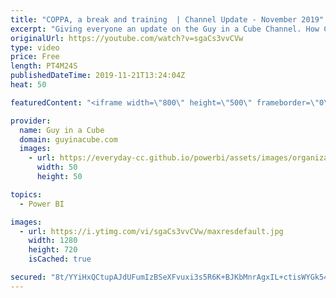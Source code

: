 ```yaml
---
title: "COPPA, a break and training  | Channel Update - November 2019"
excerpt: "Giving everyone an update on the Guy in a Cube Channel. How COPPA is affecting the channel. A break for 2019 to gear up for 2020 and more training to come!   Google and YouTube Will Pay Record $170 Million for Alleged Violations of Children’s Privacy Law https://www.ftc.gov/news-events/press-releases/2019/09/google-youtube-will-pay-record-170-million-alleged-violations"
originalUrl: https://youtube.com/watch?v=sgaCs3vvCVw
type: video
price: Free
length: PT4M24S
publishedDateTime: 2019-11-21T13:24:04Z
heat: 50

featuredContent: "<iframe width=\"800\" height=\"500\" frameborder=\"0\" src=\"https://www.youtube.com/embed/sgaCs3vvCVw\" allow=\"accelerometer; autoplay; encrypted-media; gyroscope; picture-in-picture\" allowfullscreen></iframe>"

provider:
  name: Guy in a Cube
  domain: guyinacube.com
  images:
    - url: https://everyday-cc.github.io/powerbi/assets/images/organizations/guyinacube.com-50x50.jpg
      width: 50
      height: 50

topics:
  - Power BI

images:
  - url: https://i.ytimg.com/vi/sgaCs3vvCVw/maxresdefault.jpg
    width: 1280
    height: 720
    isCached: true

secured: "8t/YYiHxQCtupAJdUFumIzBSeXFvuxi3s5R6K+BJKbMnrAgxIL+ctisWYGk54aitKKYJnM5t6WWuer4rrPHLk6wcVn10vidrJVYzJ5WPivIOgohfhN0JQyVNvX31X3XVfMbIwelx8ytu5jdPK7AwSe3hfbCtmDFgiF0bzh40mzwZgnMlG1MWsH/J3RUN2LAGermfVYuasxKcC0tdlcnX30g/8Ao99/gOmGFnPgkb082WrFr8f5Zh/MuHtCs9jMwL8vxDRqBFKe/C2vZYm4TKaxTV5rk3EUZsdLoVVKJdClmb2uKo2svM5j/pLBpWSCSGXmTXJENi/m9ikuS6XyqqueeYeEM7M/WfQ4/uYt/OmN6h5Zer97YviekSTuB2hW3qyq+UtiCKN+qxElZhe6o1NfO48IcrqkyDyNasZn4bJAY=;n2g8BXMJpHwiquA2CDR1rA=="
---
```


